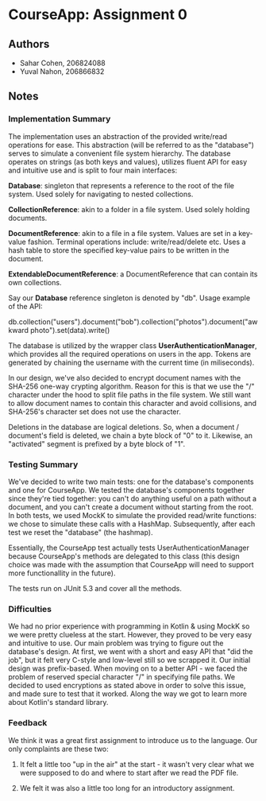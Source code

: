 # CourseApp: Assignment 0

## Authors
* Sahar Cohen, 206824088
* Yuval Nahon, 206866832

## Notes

### Implementation Summary
The implementation uses an abstraction of the provided write/read operations for ease.
This abstraction (will be referred to as the "database") serves to simulate a convenient file system hierarchy.
The database operates on strings (as both keys and values), utilizes fluent API for easy and intuitive use and is split to four main interfaces:

**Database**: singleton that represents a reference to the root of the file system. Used solely for navigating to nested collections.

**CollectionReference**: akin to a folder in a file system. Used solely holding documents.

**DocumentReference**: akin to a file in a file system. Values are set in a key-value fashion. Terminal operations include: write/read/delete etc. Uses a hash table to store the specified key-value pairs to be written in the document.

**ExtendableDocumentReference**: a DocumentReference that can contain its own collections.

Say our **Database** reference singleton is denoted by "db". Usage example of the API:

db.collection("users").document("bob").collection("photos").document("awkward photo").set(data).write()

The database is utilized by the wrapper class **UserAuthenticationManager**, which provides all the required operations on users in the app. Tokens are generated by chaining the username with the current time (in miliseconds). 

In our design, we've also decided to encrypt document names with the SHA-256 one-way crypting algorithm. Reason for this is that we use the "/" character under the hood to split file paths in the file system. We still want to allow document names to contain this character and avoid collisions, and SHA-256's character set does not use the character.

Deletions in the database are logical deletions. So, when a document / document's field is deleted, we chain a byte block of "0" to it. Likewise, an "activated" segment is prefixed by a byte block of "1".

### Testing Summary
We've decided to write two main tests: one for the database's components and one for CourseApp. We tested the database's components together since they're tied together: you can't do anything useful on a path without a document, and you can't create a document without starting from the root. In both tests, we used MockK to simulate the provided read/write functions: we chose to simulate these calls with a HashMap. Subsequently, after each test we reset the "database" (the hashmap).

Essentially, the CourseApp test actually tests UserAuthenticationManager because CourseApp's methods are delegated to this class (this design choice was made with the assumption that CourseApp will need to support more functionallity in the future).

The tests run on JUnit 5.3 and cover all the methods.

### Difficulties
We had no prior experience with programming in Kotlin & using MockK so we were pretty clueless at the start. However, they proved to be very easy and intuitive to use. Our main problem was trying to figure out the database's design. At first, we went with a short and easy API that "did the job", but it felt very C-style and low-level still so we scrapped it. Our initial design was prefix-based. When moving on to a better API - we faced the problem of reserved special character "/" in specifying file paths. We decided to used encryptions as stated above in order to solve this issue, and made sure to test that it worked. Along the way we got to learn more about Kotlin's standard library.

### Feedback
We think it was a great first assignment to introduce us to the language. Our only complaints are these two:

1) It felt a little too "up in the air" at the start - it wasn't very clear what we were supposed to do and where to start after we read the PDF file.

2) We felt it was also a little too long for an introductory assignment.
